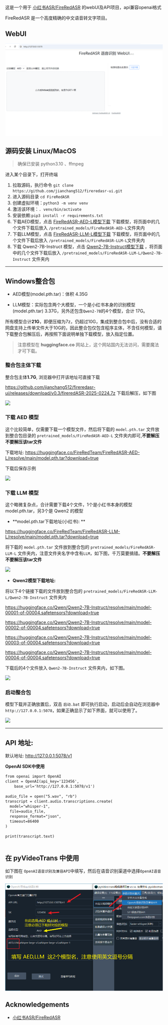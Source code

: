 这是一个用于 [小红书ASR/FireRedASR](https://github.com/FireRedTeam/FireRedASR) 的webUI及API项目，api兼容openai格式


FireRedASR 是一个高度精确的中文语音转文字项目。

## WebUI

![](./static/ui0.png)


## 源码安装 Linux/MacOS

> 确保已安装 python3.10 、ffmpeg 
> 


进入某个目录下，打开终端

1. 拉取源码，执行命令 `git clone https://github.com/jianchang512/fireredasr-ui.git`
2. 进入源码目录 `cd FireRedASR`
3. 创建虚拟环境：`python3 -m venv venv` 
4. 激活该环境：`. venv/bin/activate`
5. 安装依赖:`pip3 install -r requirements.txt`
6. 下载AED模型，点击 [FireRedASR-AED-L模型下载](https://huggingface.co/FireRedTeam/FireRedASR-AED-L/tree/main)  下载模型，将页面中的几个文件下载后放入 `/pretrained_models/FireRedASR-AED-L`文件夹内
7. 下载LLM模型，点击 [FireRedASR-LLM-L模型下载](https://huggingface.co/FireRedTeam/FireRedASR-LLM-L/tree/main)  下载模型，将页面中的几个文件下载后放入 `/pretrained_models/FireRedASR-LLM-L`文件夹内
8. 下载 Qwen2-7B-Instruct 模型，点击 [Qwen2-7B-Instruct模型下载](https://huggingface.co/Qwen/Qwen2-7B-Instruct/tree/main) ，将页面中的几个文件下载后放入 `/pretrained_models/FireRedASR-LLM-L/Qwen2-7B-Instruct` 文件夹内

----

## Windows整合包

- AED模型(model.pth.tar)：体积 4.35G

- LLM模型：实际包含两个大模型，一个是小红书本身的识别模型(model.pth.tar) 3.37G，另外还包含`Qwen2-7B`的4个模型，合计 17G。

所有模型合计**21G**，即便压缩为7z，仍超过10G，集成到整合包中后，没有合适的网盘支持上传单文件大于10G的，因此整合包仅包含程序主体，不含任何模型，请下载整合包解压后，再按照下面说明单独下载模型，放入指定位置。

> 注意模型在 **huggingface.co** 网站上，这个网站国内无法访问，需要魔法才可下载。

### 整合包主体下载

整合包主体**1.7G**, 浏览器中打开该地址可直接下载

https://github.com/jianchang512/fireredasr-ui/releases/download/v0.3/fireredASR-2025-0224.7z
下载后解压，如下图

![](https://img.pyvideotrans.com/file/1740320246309_image.png)


### 下载 AED 模型

这个比较简单，仅需要下载一个模型文件，然后将下载的  `model.pth.tar` 文件放到整合包目录的  `pretrained_models/FireRedASR-AED-L` 文件夹内即可,**不要解压不要解压该tar文件**

下载地址: 
https://huggingface.co/FireRedTeam/FireRedASR-AED-L/resolve/main/model.pth.tar?download=true

下载后保存示例

![](https://img.pyvideotrans.com/file/1740318846202_image.png)


### 下载 LLM 模型

这个略微复杂点，合计需要下载4个文件，1个是小红书本身的模型model.pth.tar，另3个是 Qwen2 的模型

* **model.pth.tar下载地址(小红书): ** 

https://huggingface.co/FireRedTeam/FireRedASR-LLM-L/resolve/main/model.pth.tar?download=true

将下载的  `model.pth.tar`  文件放到整合包的 `pretrained_models/FireRedASR-LLM-L` 文件夹内，注意文件夹名字中含有`LLM`，如下图，千万莫要搞错。**不要解压不要解压该tar文件**

![](https://img.pyvideotrans.com/file/1740319032881_image.png)

* **Qwen2模型下载地址:**

将以下4个链接下载的文件放到整合包的  `pretrained_models/FireRedASR-LLM-L/Qwen2-7B-Instruct` 文件夹内

https://huggingface.co/Qwen/Qwen2-7B-Instruct/resolve/main/model-00001-of-00004.safetensors?download=true

https://huggingface.co/Qwen/Qwen2-7B-Instruct/resolve/main/model-00002-of-00004.safetensors?download=true

https://huggingface.co/Qwen/Qwen2-7B-Instruct/resolve/main/model-00003-of-00004.safetensors?download=true

https://huggingface.co/Qwen/Qwen2-7B-Instruct/resolve/main/model-00004-of-00004.safetensors?download=true

下载后的4个文件放入 `Qwen2-7B-Instruct` 文件夹内，如下图。

![](https://img.pyvideotrans.com/file/1740319183044_image.png)

### 启动整合包

模型下载并正确放置后，双击 `启动.bat` 即可执行启动，启动后会自动在浏览器中 `http://127.0.0.1:5078`，如果正确显示了如下界面，就可以使用了。

![](https://img.pyvideotrans.com/file/1740319997817_image.png)


----

## API 地址:

默认地址: http://127.0.0.1:5078/v1


**OpenAI SDK中使用**

```
from openai import OpenAI
client = OpenAI(api_key='123456',
    base_url='http://127.0.0.1:5078/v1')

audio_file = open("5.wav", "rb")
transcript = client.audio.transcriptions.create(
  model="whisper-1",
  file=audio_file,
  response_format="json",
  timeout=86400
)

print(transcript.text)


```

## 在 pyVideoTrans 中使用

如下图在 `OpenAI语音识别及兼容API`中填写，然后在语音识别渠道中选择`OpenAI语音识别`

![](./static/ui.png)


## Acknowledgements
- [小红书ASR/FireRedASR](https://github.com/FireRedTeam/FireRedASR) 